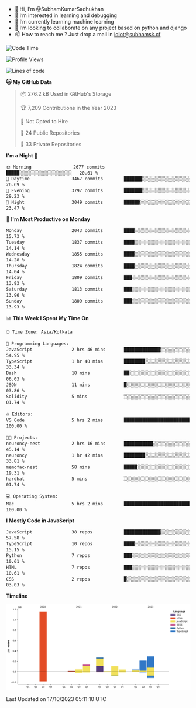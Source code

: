 - 👋 Hi, I’m @SubhamKumarSadhukhan
- 👀 I’m interested in learning and debugging
- 🌱 I’m currently learning machine learning
- 💞️ I’m looking to collaborate on any project based on python and django
- 📫 How to reach me ?
      Just drop a mail in idiot@subhamsk.cf

<!---
SubhamKumarSadhukhan/SubhamKumarSadhukhan is a ✨ special ✨ repository because its `README.md` (this file) appears on your GitHub profile.
You can click the Preview link to take a look at your changes.
--->


<!--START_SECTION:waka-->
![Code Time](http://img.shields.io/badge/Code%20Time-1%2C594%20hrs%2035%20mins-blue)

![Profile Views](http://img.shields.io/badge/Profile%20Views-1-blue)

![Lines of code](https://img.shields.io/badge/From%20Hello%20World%20I%27ve%20Written-2.3%20million%20lines%20of%20code-blue)

**🐱 My GitHub Data** 

> 📦 276.2 kB Used in GitHub's Storage 
 > 
> 🏆 7,209 Contributions in the Year 2023
 > 
> 🚫 Not Opted to Hire
 > 
> 📜 24 Public Repositories 
 > 
> 🔑 33 Private Repositories 
 > 
**I'm a Night 🦉** 

```text
🌞 Morning                2677 commits        █████░░░░░░░░░░░░░░░░░░░░   20.61 % 
🌆 Daytime                3467 commits        ███████░░░░░░░░░░░░░░░░░░   26.69 % 
🌃 Evening                3797 commits        ███████░░░░░░░░░░░░░░░░░░   29.23 % 
🌙 Night                  3049 commits        ██████░░░░░░░░░░░░░░░░░░░   23.47 % 
```
📅 **I'm Most Productive on Monday** 

```text
Monday                   2043 commits        ████░░░░░░░░░░░░░░░░░░░░░   15.73 % 
Tuesday                  1837 commits        ████░░░░░░░░░░░░░░░░░░░░░   14.14 % 
Wednesday                1855 commits        ████░░░░░░░░░░░░░░░░░░░░░   14.28 % 
Thursday                 1824 commits        ████░░░░░░░░░░░░░░░░░░░░░   14.04 % 
Friday                   1809 commits        ███░░░░░░░░░░░░░░░░░░░░░░   13.93 % 
Saturday                 1813 commits        ███░░░░░░░░░░░░░░░░░░░░░░   13.96 % 
Sunday                   1809 commits        ███░░░░░░░░░░░░░░░░░░░░░░   13.93 % 
```


📊 **This Week I Spent My Time On** 

```text
🕑︎ Time Zone: Asia/Kolkata

💬 Programming Languages: 
JavaScript               2 hrs 46 mins       ██████████████░░░░░░░░░░░   54.95 % 
TypeScript               1 hr 40 mins        ████████░░░░░░░░░░░░░░░░░   33.34 % 
Bash                     18 mins             ██░░░░░░░░░░░░░░░░░░░░░░░   06.03 % 
JSON                     11 mins             █░░░░░░░░░░░░░░░░░░░░░░░░   03.86 % 
Solidity                 5 mins              ░░░░░░░░░░░░░░░░░░░░░░░░░   01.74 % 

🔥 Editors: 
VS Code                  5 hrs 2 mins        █████████████████████████   100.00 % 

🐱‍💻 Projects: 
neuroncy-nest            2 hrs 16 mins       ███████████░░░░░░░░░░░░░░   45.14 % 
neuroncy                 1 hr 42 mins        ████████░░░░░░░░░░░░░░░░░   33.81 % 
memofac-nest             58 mins             █████░░░░░░░░░░░░░░░░░░░░   19.31 % 
hardhat                  5 mins              ░░░░░░░░░░░░░░░░░░░░░░░░░   01.74 % 

💻 Operating System: 
Mac                      5 hrs 2 mins        █████████████████████████   100.00 % 
```

**I Mostly Code in JavaScript** 

```text
JavaScript               38 repos            ██████████████░░░░░░░░░░░   57.58 % 
TypeScript               10 repos            ████░░░░░░░░░░░░░░░░░░░░░   15.15 % 
Python                   7 repos             ███░░░░░░░░░░░░░░░░░░░░░░   10.61 % 
HTML                     7 repos             ███░░░░░░░░░░░░░░░░░░░░░░   10.61 % 
CSS                      2 repos             █░░░░░░░░░░░░░░░░░░░░░░░░   03.03 % 
```



**Timeline**

![Lines of Code chart](https://raw.githubusercontent.com/SubhamKumarSadhukhan/SubhamKumarSadhukhan/main/assets/bar_graph.png)


 Last Updated on 17/10/2023 05:11:10 UTC
<!--END_SECTION:waka-->
